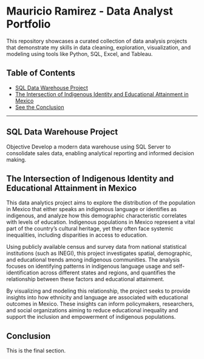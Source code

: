 # Mauricio Ramirez - Data Analyst Portfolio
This repository showcases a curated collection of data analysis projects that demonstrate my skills in data cleaning, exploration, visualization, and modeling using tools like Python, SQL, Excel, and Tableau.


## Table of Contents
- [SQL Data Warehouse Project](#SQL-Data-Warehouse-Project)
- [The Intersection of Indigenous Identity and Educational Attainment in Mexico](#The-Intersection-of-Indigenous-Identity-and-Educational-Attainment-in-Mexico)
- [See the Conclusion](#conclusion)

---

## SQL Data Warehouse Project
Objective Develop a modern data warehouse using SQL Server to consolidate sales data, enabling analytical reporting and informed decision making.

## The Intersection of Indigenous Identity and Educational Attainment in Mexico
This data analytics project aims to explore the distribution of the population in Mexico that either speaks an indigenous language or identifies as indigenous, and analyze how this demographic characteristic correlates with levels of education. Indigenous populations in Mexico represent a vital part of the country’s cultural heritage, yet they often face systemic inequalities, including disparities in access to education.

Using publicly available census and survey data from national statistical institutions (such as INEGI), this project investigates spatial, demographic, and educational trends among indigenous communities. The analysis focuses on identifying patterns in indigenous language usage and self-identification across different states and regions, and quantifies the relationship between these factors and educational attainment.

By visualizing and modeling this relationship, the project seeks to provide insights into how ethnicity and language are associated with educational outcomes in Mexico. These insights can inform policymakers, researchers, and social organizations aiming to reduce educational inequality and support the inclusion and empowerment of indigenous populations.
## Conclusion
This is the final section.
